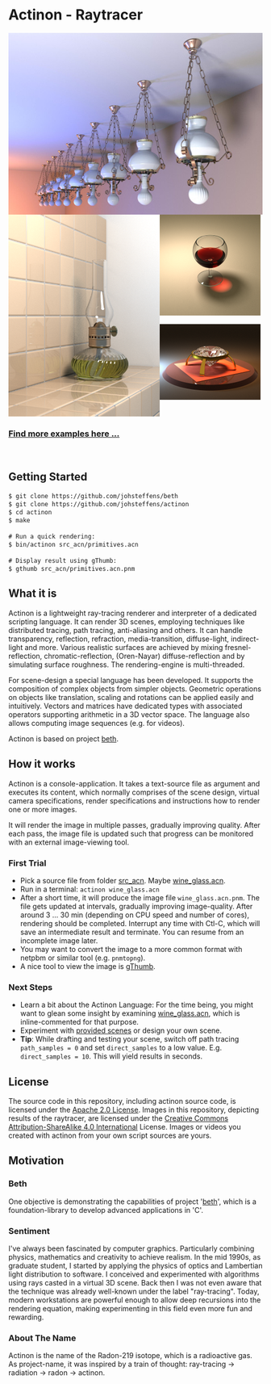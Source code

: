 # Actinon - Raytracer
[<img align = "left" width = "640" height = "360" src = "https://raw.githubusercontent.com/johsteffens/actinon/master/image/hanging_lamp02.acn.640_360.jpg">](https://raw.githubusercontent.com/johsteffens/actinon/master/image/hanging_lamp02.acn.640_360.jpg "Image created with Actinon" )

[<img align = "left" width = "300" height = "400" src = "https://raw.githubusercontent.com/johsteffens/actinon/master/image/paraffin_lamp_on_ledge.acn.png">](https://raw.githubusercontent.com/johsteffens/actinon/master/image/paraffin_lamp_on_ledge.acn.png "Image created with Actinon" )

[<img width = "200" height = "200" src = "https://raw.githubusercontent.com/johsteffens/actinon/master/image/wine_glass.acn.png">](https://raw.githubusercontent.com/johsteffens/actinon/master/image/wine_glass.acn.png "Image created with Actinon" )

[<img width = "200" height = "150" src = "https://raw.githubusercontent.com/johsteffens/actinon/master/image/diamond_video.acn.image_000049.png">](https://raw.githubusercontent.com/johsteffens/actinon/master/image/diamond_video.acn.image_000049.png "Image created with Actinon" )

<br>

### [Find more examples here ...](https://github.com/johsteffens/actinon/wiki/Images)

<br>

## Getting Started

```
$ git clone https://github.com/johsteffens/beth
$ git clone https://github.com/johsteffens/actinon
$ cd actinon
$ make

# Run a quick rendering:
$ bin/actinon src_acn/primitives.acn

# Display result using gThumb:
$ gthumb src_acn/primitives.acn.pnm
```

## What it is
Actinon is a lightweight ray-tracing renderer and interpreter of a dedicated scripting language.
It can render 3D scenes, employing techniques like distributed tracing, path tracing, anti-aliasing and others.
It can handle transparency, reflection, refraction, media-transition, diffuse-light,
indirect-light and more.
Various realistic surfaces are achieved by mixing fresnel-reflection, chromatic-reflection,
(Oren-Nayar) diffuse-reflection and by simulating surface roughness. The rendering-engine is multi-threaded.

For scene-design a special language has been developed.
It supports the composition of complex objects from simpler objects.
Geometric operations on objects like translation, scaling and rotations can be applied easily and intuitively.
Vectors and matrices have dedicated types with associated operators supporting arithmetic in a 3D vector space.
The language also allows computing image sequences (e.g. for videos).

Actinon is based on project [beth](https://github.com/johsteffens/beth).

## How it works

Actinon is a console-application. It takes a text-source file as argument and executes its content, 
which normally comprises of the scene design, virtual camera specifications, render specifications 
and instructions how to render one or more images.

It will render the image in multiple passes, gradually improving quality.
After each pass, the image file is updated such that progress can be monitored with an external image-viewing tool.

### First Trial
   * Pick a source file from folder [src_acn](https://github.com/johsteffens/actinon/tree/master/src_acn). Maybe [wine_glass.acn](https://github.com/johsteffens/actinon/blob/master/src_acn/wine_glass.acn).
   * Run in a terminal: `actinon wine_glass.acn`
   * After a short time, it will produce the image file `wine_glass.acn.pnm`. 
   The file gets updated at intervals,
   gradually improving image-quality.
   After around 3 ... 30 min (depending on CPU speed and number of cores), rendering should be completed.
   Interrupt any time with Ctl-C, which will save an intermediate result and terminate. 
   You can resume from an incomplete image later.
   * You may want to convert the image to a more common format with netpbm or similar tool (e.g. `pnmtopng`).
   * A nice tool to view the image is [gThumb](https://en.wikipedia.org/wiki/GThumb).

### Next Steps
   * Learn a bit about the Actinon Language: For the time being, you might want to glean some insight by examining [wine_glass.acn](https://github.com/johsteffens/actinon/blob/master/src_acn/wine_glass.acn), which is inline-commented for that purpose. 
   * Experiment with [provided scenes](https://github.com/johsteffens/actinon/wiki/Images) or design your own scene.
   * **Tip**: While drafting and testing your scene, switch off path tracing `path_samples = 0` and set `direct_samples` to a low value. E.g.  `direct_samples = 10`. This will yield results in seconds.
   
## License
The source code in this repository, including actinon source code, is licensed under
the [Apache 2.0 License](https://github.com/johsteffens/actinon/blob/master/LICENSE).
Images in this repository, depicting results of the raytracer, are licensed under
the [Creative Commons Attribution-ShareAlike 4.0 International](https://creativecommons.org/licenses/by-sa/4.0/) License.
Images or videos you created with actinon from your own script sources are yours.

## Motivation

### Beth
One objective is demonstrating the capabilities of project '[beth](https://github.com/johsteffens/beth)', which is a foundation-library to develop advanced applications in 'C'.

### Sentiment
I've always been fascinated by computer graphics. Particularly combining physics, mathematics and creativity to achieve realism. In the mid 1990s, as graduate student, I started by applying the physics of optics and Lambertian light distribution to software. I conceived and experimented with algorithms using rays casted in a virtual 3D scene. Back then I was not even aware that the technique was already well-known under the label "ray-tracing". Today, modern workstations are powerful enough to allow deep recursions into the rendering equation, making experimenting in this field even more fun and rewarding.

### About The Name
Actinon is the name of the Radon-219 isotope, which is a radioactive gas. As project-name, it was inspired by a train of thought: ray-tracing -> radiation -> radon -> actinon.
